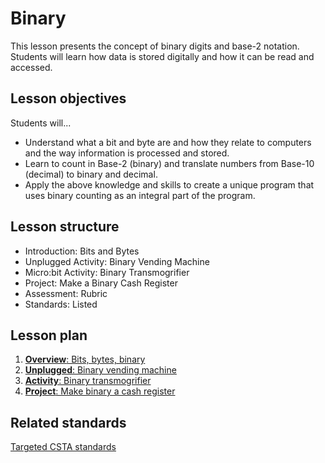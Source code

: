 # Binary

This lesson presents the concept of binary digits and base-2 notation.  Students will learn how data is stored digitally and how it can be read and accessed.

## Lesson objectives

Students will...
* Understand what a bit and byte are and how they relate to computers and the way information is processed and stored.
* Learn to count in Base-2 (binary) and translate numbers from Base-10 (decimal) to binary and decimal.
* Apply the above knowledge and skills to create a unique program that uses binary counting as an integral part of the program.

## Lesson structure

* Introduction: Bits and Bytes
* Unplugged Activity: Binary Vending Machine
* Micro:bit Activity: Binary Transmogrifier
* Project: Make a Binary Cash Register
* Assessment: Rubric 
* Standards: Listed

## Lesson plan

1. [**Overview**: Bits, bytes, binary](/courses/csintro/binary/overview)
2. [**Unplugged**: Binary vending machine](/courses/csintro/binary/unplugged)
3. [**Activity**: Binary transmogrifier](/courses/csintro/binary/activity)
4. [**Project**: Make binary a cash register](/courses/csintro/binary/project)

## Related standards

[Targeted CSTA standards](/courses/csintro/binary/standards)
